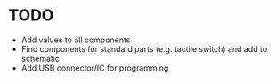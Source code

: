 # TODO

- Add values to all components
- Find components for standard parts (e.g. tactile switch) and add to schematic
- Add USB connector/IC for programming
